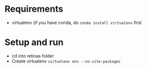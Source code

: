 # Requirements
* virtualenv (if you have conda, do `conda install virtualenv` first

# Setup and run
* cd into retinas folder
* Create virtualenv `virtualenv env --no-site-packages`
